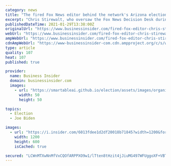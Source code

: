 ```yaml
---
category: news
title: "The fired Fox News editor behind the network's Arizona election call for Biden says he became the target of 'murderous rage' from viewers"
excerpt: "Chris Stirewalt, who oversaw the Fox News Decision Desk during 2020 election coverage, was fired last week after being exiled from air."
publishedDateTime: 2021-01-29T13:38:00Z
originalUrl: "https://www.businessinsider.com/fired-fox-editor-chris-stirewalt-targeted-after-biden-arizona-call-2021-1"
webUrl: "https://www.businessinsider.com/fired-fox-editor-chris-stirewalt-targeted-after-biden-arizona-call-2021-1"
ampWebUrl: "https://www.businessinsider.com/fired-fox-editor-chris-stirewalt-targeted-after-biden-arizona-call-2021-1?amp"
cdnAmpWebUrl: "https://www-businessinsider-com.cdn.ampproject.org/c/s/www.businessinsider.com/fired-fox-editor-chris-stirewalt-targeted-after-biden-arizona-call-2021-1?amp"
type: article
quality: 107
heat: 107
published: true

provider:
  name: Business Insider
  domain: businessinsider.com
  images:
    - url: "https://smartableai.github.io/election/assets/images/organizations/businessinsider.com-50x50.jpg"
      width: 50
      height: 50

topics:
  - Election
  - Joe Biden

images:
  - url: "https://i.insider.com/6013fdee1d2df20018b71845?width=1200&format=jpeg"
    width: 1200
    height: 600
    isCached: true

secured: "LCWnMTXwNnMfVxCQOfARPPXO9w1/lTten8tHzit4jJiuMG497WFUggoXF+VBT6illvZ+HW5gIrfleBAi1Oz0YDTOB2YGAMB6GgSyCs85r0aDFZ8mesGX1S2tICa/McKsVijPvjzypPc0k3+w3c03yASGCywkmllOKXBCs48jwKvboR3WrWIHtG0LLBGZB6XxEEeJRqBeWG1APFoy91uwKE6CA+/9QSTdEe19prhuQ5WRSupUb0jIj2iHU4xygT67WpOBkc5BHk+R/oFOg9J3EN/gHo3Rc9x+3jEYMPEBlzRo0SBoLMI6BKTd3fAezV2e/M1TyaHG7B89PzmTY7ClmRgv5dIO6wyHsTeGvgLxOEU=;j4JJatVi1Lm+8Qz6ssMONQ=="
---
```


